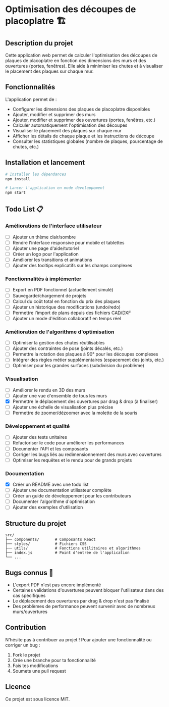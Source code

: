# Optimisation des découpes de placoplatre 🏗️

## Description du projet

Cette application web permet de calculer l'optimisation des découpes de plaques de placoplatre en fonction des dimensions des murs et des ouvertures (portes, fenêtres). Elle aide à minimiser les chutes et à visualiser le placement des plaques sur chaque mur.

## Fonctionnalités

L'application permet de :
- Configurer les dimensions des plaques de placoplatre disponibles
- Ajouter, modifier et supprimer des murs
- Ajouter, modifier et supprimer des ouvertures (portes, fenêtres, etc.)
- Calculer automatiquement l'optimisation des découpes
- Visualiser le placement des plaques sur chaque mur
- Afficher les détails de chaque plaque et les instructions de découpe
- Consulter les statistiques globales (nombre de plaques, pourcentage de chutes, etc.)

## Installation et lancement

```bash
# Installer les dépendances
npm install

# Lancer l'application en mode développement
npm start
```

## Todo List 📋

### Améliorations de l'interface utilisateur
- [ ] Ajouter un thème clair/sombre
- [ ] Rendre l'interface responsive pour mobile et tablettes
- [ ] Ajouter une page d'aide/tutoriel
- [ ] Créer un logo pour l'application
- [ ] Améliorer les transitions et animations
- [ ] Ajouter des tooltips explicatifs sur les champs complexes

### Fonctionnalités à implémenter
- [ ] Export en PDF fonctionnel (actuellement simulé)
- [ ] Sauvegarde/chargement de projets
- [ ] Calcul du coût total en fonction du prix des plaques
- [ ] Ajouter un historique des modifications (undo/redo)
- [ ] Permettre l'import de plans depuis des fichiers CAD/DXF
- [ ] Ajouter un mode d'édition collaboratif en temps réel

### Amélioration de l'algorithme d'optimisation
- [ ] Optimiser la gestion des chutes réutilisables
- [ ] Ajouter des contraintes de pose (joints décalés, etc.)
- [ ] Permettre la rotation des plaques à 90° pour les découpes complexes
- [ ] Intégrer des règles métier supplémentaires (espacement des joints, etc.)
- [ ] Optimiser pour les grandes surfaces (subdivision du problème)

### Visualisation
- [ ] Améliorer le rendu en 3D des murs
- [ ] Ajouter une vue d'ensemble de tous les murs
- [x] Permettre le déplacement des ouvertures par drag & drop (à finaliser)
- [ ] Ajouter une échelle de visualisation plus précise
- [ ] Permettre de zoomer/dézoomer avec la molette de la souris

### Développement et qualité
- [ ] Ajouter des tests unitaires
- [ ] Refactoriser le code pour améliorer les performances
- [ ] Documenter l'API et les composants
- [ ] Corriger les bugs liés au redimensionnement des murs avec ouvertures
- [ ] Optimiser les requêtes et le rendu pour de grands projets

### Documentation
- [x] Créer un README avec une todo list
- [ ] Ajouter une documentation utilisateur complète
- [ ] Créer un guide de développement pour les contributeurs
- [ ] Documenter l'algorithme d'optimisation
- [ ] Ajouter des exemples d'utilisation

## Structure du projet

```
src/
├── components/       # Composants React
├── styles/           # Fichiers CSS
├── utils/            # Fonctions utilitaires et algorithmes
├── index.js          # Point d'entrée de l'application
└── ...
```

## Bugs connus 🐜

- L'export PDF n'est pas encore implémenté
- Certaines validations d'ouvertures peuvent bloquer l'utilisateur dans des cas spécifiques
- Le déplacement des ouvertures par drag & drop n'est pas finalisé
- Des problèmes de performance peuvent survenir avec de nombreux murs/ouvertures

## Contribution

N'hésite pas à contribuer au projet ! Pour ajouter une fonctionnalité ou corriger un bug :
1. Fork le projet
2. Crée une branche pour ta fonctionnalité
3. Fais tes modifications
4. Soumets une pull request

## Licence

Ce projet est sous licence MIT.